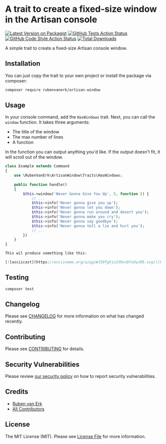 # A trait to create a fixed-size window in the Artisan console

[![Latest Version on Packagist](https://img.shields.io/packagist/v/rubenvanerk/artisan-window.svg?style=flat-square)](https://packagist.org/packages/rubenvanerk/artisan-window)
[![GitHub Tests Action Status](https://img.shields.io/github/actions/workflow/status/rubenvanerk/artisan-window/run-tests.yml?branch=main&label=tests&style=flat-square)](https://github.com/rubenvanerk/artisan-window/actions?query=workflow%3Arun-tests+branch%3Amain)
[![GitHub Code Style Action Status](https://img.shields.io/github/actions/workflow/status/rubenvanerk/artisan-window/fix-php-code-style-issues.yml?branch=main&label=code%20style&style=flat-square)](https://github.com/rubenvanerk/artisan-window/actions?query=workflow%3A"Fix+PHP+code+style+issues"+branch%3Amain)
[![Total Downloads](https://img.shields.io/packagist/dt/rubenvanerk/artisan-window.svg?style=flat-square)](https://packagist.org/packages/rubenvanerk/artisan-window)

A simple trait to create a fixed-size Artisan console window.

## Installation

You can just copy the trait to your own project or install the package via composer:

```bash
composer require rubenvanerk/artisan-window
```

## Usage

In your console command, add the `HasWindows` trait.
Next, you can call the `window` function. It takes three arguments:

- The title of the window
- The max number of lines
- A function

In the function you can output anything you'd like. If the output doesn't fit, it will scroll out of the window.

```php
class Example extends Command
{
    use \RubenVanErk\ArtisanWindow\Traits\HasWindows;
    
    public function handle()
    {
        $this->window('Never Gonna Give You Up', 5, function () {
            // ...
            $this->info('Never gonna give you up');
            $this->info('Never gonna let you down');
            $this->info('Never gonna run around and desert you');
            $this->info('Never gonna make you cry');
            $this->info('Never gonna say goodbye');
            $this->info('Never gonna tell a lie and hurt you');
            // ...
        })    
    }    
}

This wil produce something like this:

[![asciicast](https://asciinema.org/a/pgiWJS9TgVju339xnDfxOycM5.svg)](https://asciinema.org/a/pgiWJS9TgVju339xnDfxOycM5)

```

## Testing

```bash
composer test
```

## Changelog

Please see [CHANGELOG](CHANGELOG.md) for more information on what has changed recently.

## Contributing

Please see [CONTRIBUTING](CONTRIBUTING.md) for details.

## Security Vulnerabilities

Please review [our security policy](../../security/policy) on how to report security vulnerabilities.

## Credits

- [Ruben van Erk](https://github.com/rubenvanerk)
- [All Contributors](../../contributors)

## License

The MIT License (MIT). Please see [License File](LICENSE.md) for more information.
